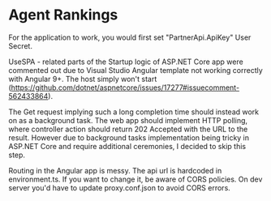 # Agent Rankings

For the application to work, you would first set "PartnerApi.ApiKey" User Secret.

UseSPA - related parts of the Startup logic of ASP.NET Core app were commented out due to Visual Studio
Angular template not working correctly with Angular 9+. 
The host simply won't start (https://github.com/dotnet/aspnetcore/issues/17277#issuecomment-562433864).

The Get request implying such a long completion time should instead work on as a background task. 
The web app should implement HTTP polling, where controller action should return 202 Accepted with the URL to the result. However due to background tasks 
implementation being tricky in ASP.NET Core and require additional ceremonies, I decided to skip this step.

Routing in the Angular app is messy. 
The api url is hardcoded in environment.ts. If you want to change it, be aware of CORS policies.
On dev server you'd have to update proxy.conf.json to avoid CORS errors.
